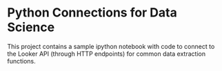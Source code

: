# Python Connections for Data Science

This project contains a sample ipython notebook with code to connect to the Looker API (through HTTP endpoints) for common data extraction functions. 
